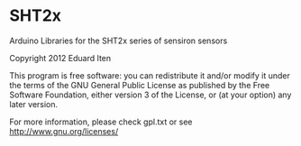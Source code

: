 SHT2x
=====

Arduino Libraries for the SHT2x series of sensiron sensors

Copyright 2012 Eduard Iten

This program is free software: you can redistribute it and/or modify
it under the terms of the GNU General Public License as published by
the Free Software Foundation, either version 3 of the License, or
(at your option) any later version.

For more information, please check gpl.txt or see
<http://www.gnu.org/licenses/>
